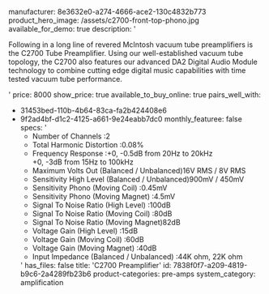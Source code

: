 manufacturer: 8e3632e0-a274-4666-ace2-130c4832b773
product_hero_image: /assets/c2700-front-top-phono.jpg
available_for_demo: true
description: '<p>Following in a long line of revered McIntosh vacuum tube preamplifiers is the C2700 Tube Preamplifier. Using our well-established vacuum tube topology, the C2700 also features our advanced DA2 Digital Audio Module technology to combine cutting edge digital music capabilities with time tested vacuum tube performance.</p>'
price: 8000
show_price: true
available_to_buy_online: true
pairs_well_with:
  - 31453bed-110b-4b64-83ca-fa2b424408e6
  - 9f2ad4bf-d1c2-4125-a661-9e24eabb7dc0
monthly_featuree: false
specs: '<ul><li>Number of Channels :2</li><li>Total Harmonic Distortion :0.08%</li><li>Frequency Response :+0, -0.5dB from 20Hz to 20kHz<br>+0, -3dB from 15Hz to 100kHz</li><li>Maximum Volts Out (Balanced / Unbalanced)16V RMS / 8V RMS</li><li>Sensitivity High Level (Balanced / Unbalanced)900mV / 450mV</li><li>Sensitivity Phono (Moving Coil) :0.45mV</li><li>Sensitivity Phono (Moving Magnet) :4.5mV</li><li>Signal To Noise Ratio (High Level) :100dB</li><li>Signal To Noise Ratio (Moving Coil) :80dB</li><li>Signal To Noise Ratio (Moving Magnet)82dB</li><li>Voltage Gain (High Level) :15dB</li><li>Voltage Gain (Moving Coil) :60dB</li><li>Voltage Gain (Moving Magnet) :40dB</li><li>Input Impedance (Balanced / Unbalanced) :44K ohm, 22K ohm</li></ul>'
has_files: false
title: 'C2700 Preamplifier'
id: 7838f0f7-a209-4819-b9c6-2a4289fb23b6
product-categories: pre-amps
system_category: amplification
